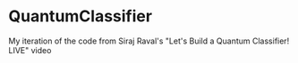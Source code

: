 # QuantumClassifier
My iteration of the code from Siraj Raval's "Let's Build a Quantum Classifier! LIVE" video
